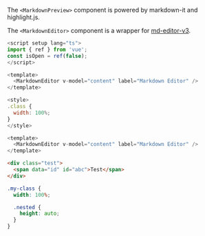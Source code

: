The `<MarkdownPreview>` component is powered by markdown-it and highlight.js.

The `<MarkdownEditor>` component is a wrapper for [md-editor-v3](https://github.com/imzbf/md-editor-v3).

```js
<script setup lang="ts">
import { ref } from 'vue';
const isOpen = ref(false);
</script>

<template>
  <MarkdownEditor v-model="content" label="Markdown Editor" />
</template>

<style>
.class {
  width: 100%;
}
</style>
```

```js
<template>
  <MarkdownEditor v-model="content" label="Markdown Editor" />
</template>
```

```html
<div class="test">
  <span data="id" id="abc">Test</span>
</div>
```

```css
.my-class {
  width: 100%;

  .nested {
    height: auto;
  }
}
```
